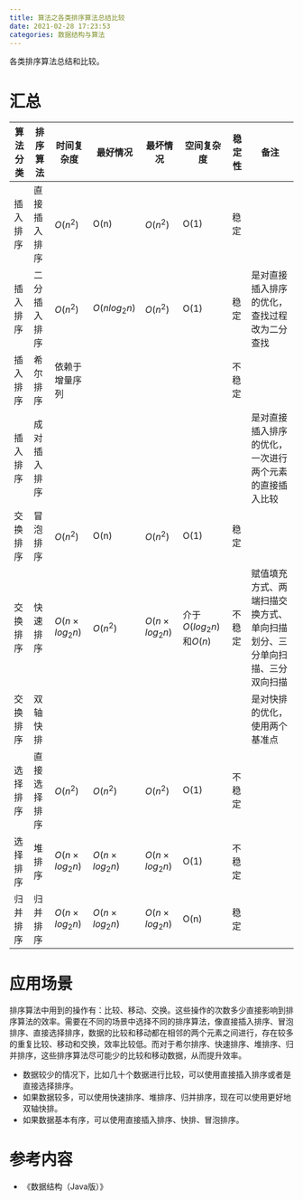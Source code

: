 ```yaml
---
title: 算法之各类排序算法总结比较
date: 2021-02-28 17:23:53
categories: 数据结构与算法
---
```


 各类排序算法总结和比较。

<!--more-->

# 汇总

| 算法分类 | 排序算法     | 时间复杂度             | 最好情况               | 最坏情况               | 空间复杂度                | 稳定性 | 备注                                                         |
| -------- | ------------ | ---------------------- | ---------------------- | ---------------------- | ------------------------- | ------ | ------------------------------------------------------------ |
| 插入排序 | 直接插入排序 | $O(n^2)$               | O(n)                   | $O(n^2)$               | O(1)                      | 稳定   |                                                              |
| 插入排序 | 二分插入排序 | $O(n^2)$               | $O(nlog_{2}n)$         | $O(n^2)$               | O(1)                      | 稳定   | 是对直接插入排序的优化，查找过程改为二分查找                 |
| 插入排序 | 希尔排序     | 依赖于增量序列         |                        |                        |                           | 不稳定 |                                                              |
| 插入排序 | 成对插入排序 |                        |                        |                        |                           |        | 是对直接插入排序的优化，一次进行两个元素的直接插入比较       |
| 交换排序 | 冒泡排序     | $O(n^2)$               | O(n)                   | $O(n^2)$               | O(1)                      | 稳定   |                                                              |
| 交换排序 | 快速排序     | $O(n \times log_{2}n)$ | $O(n^2)$               | $O(n \times log_{2}n)$ | 介于$O(log_{2}n)$和$O(n)$ | 不稳定 | 赋值填充方式、两端扫描交换方式、单向扫描划分、三分单向扫描、三分双向扫描 |
| 交换排序 | 双轴快排     |                        |                        |                        |                           |        | 是对快排的优化，使用两个基准点                               |
| 选择排序 | 直接选择排序 | $O(n^2)$               | $O(n^2)$               | $O(n^2)$               | O(1)                      | 不稳定 |                                                              |
| 选择排序 | 堆排序       | $O(n \times log_{2}n)$ | $O(n \times log_{2}n)$ | $O(n \times log_{2}n)$ | O(1)                      | 不稳定 |                                                              |
| 归并排序 | 归并排序     | $O(n \times log_{2}n)$ | $O(n \times log_{2}n)$ | $O(n \times log_{2}n)$ | O(n)                      | 稳定   |                                                              |

# 应用场景

排序算法中用到的操作有：比较、移动、交换。这些操作的次数多少直接影响到排序算法的效率。需要在不同的场景中选择不同的排序算法，像直接插入排序、冒泡排序、直接选择排序，数据的比较和移动都在相邻的两个元素之间进行，存在较多的重复比较、移动和交换，效率比较低。而对于希尔排序、快速排序、堆排序、归并排序，这些排序算法尽可能少的比较和移动数据，从而提升效率。

- 数据较少的情况下，比如几十个数据进行比较，可以使用直接插入排序或者是直接选择排序。
- 如果数据较多，可以使用快速排序、堆排序、归并排序，现在可以使用更好地双轴快排。
- 如果数据基本有序，可以使用直接插入排序、快排、冒泡排序。

# 参考内容

- 《数据结构（Java版）》